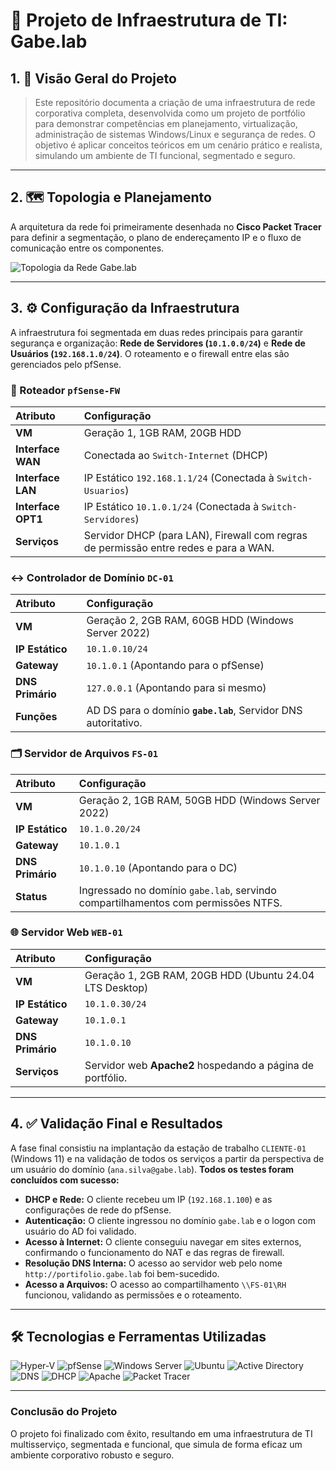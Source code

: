 
# 🚀 Projeto de Infraestrutura de TI: Gabe.lab

## 1. 📝 Visão Geral do Projeto

> Este repositório documenta a criação de uma infraestrutura de rede corporativa completa, desenvolvida como um projeto de portfólio para demonstrar competências em planejamento, virtualização, administração de sistemas Windows/Linux e segurança de redes. O objetivo é aplicar conceitos teóricos em um cenário prático e realista, simulando um ambiente de TI funcional, segmentado e seguro.

---

## 2. 🗺️ Topologia e Planejamento

A arquitetura da rede foi primeiramente desenhada no **Cisco Packet Tracer** para definir a segmentação, o plano de endereçamento IP e o fluxo de comunicação entre os componentes.

![Topologia da Rede Gabe.lab](https://i.imgur.com/LyrX3nV.png)


---

## 3. ⚙️ Configuração da Infraestrutura

A infraestrutura foi segmentada em duas redes principais para garantir segurança e organização: **Rede de Servidores (`10.1.0.0/24`)** e **Rede de Usuários (`192.168.1.0/24`)**. O roteamento e o firewall entre elas são gerenciados pelo pfSense.

### 🐧 Roteador `pfSense-FW`
| Atributo | Configuração |
| :--- | :--- |
| **VM** | Geração 1, 1GB RAM, 20GB HDD |
| **Interface WAN** | Conectada ao `Switch-Internet` (DHCP) |
| **Interface LAN** | IP Estático `192.168.1.1/24` (Conectada à `Switch-Usuarios`) |
| **Interface OPT1**| IP Estático `10.1.0.1/24` (Conectada à `Switch-Servidores`) |
| **Serviços** | Servidor DHCP (para LAN), Firewall com regras de permissão entre redes e para a WAN. |

### ↔️ Controlador de Domínio `DC-01`
| Atributo | Configuração |
| :--- | :--- |
| **VM** | Geração 2, 2GB RAM, 60GB HDD (Windows Server 2022) |
| **IP Estático** | `10.1.0.10/24` |
| **Gateway** | `10.1.0.1` (Apontando para o pfSense) |
| **DNS Primário** | `127.0.0.1` (Apontando para si mesmo) |
| **Funções** | AD DS para o domínio **`gabe.lab`**, Servidor DNS autoritativo. |

### 🗂️ Servidor de Arquivos `FS-01`
| Atributo | Configuração |
| :--- | :--- |
| **VM** | Geração 2, 1GB RAM, 50GB HDD (Windows Server 2022) |
| **IP Estático** | `10.1.0.20/24` |
| **Gateway** | `10.1.0.1` |
| **DNS Primário** | `10.1.0.10` (Apontando para o DC) |
| **Status** | Ingressado no domínio `gabe.lab`, servindo compartilhamentos com permissões NTFS. |

### 🌐 Servidor Web `WEB-01`
| Atributo | Configuração |
| :--- | :--- |
| **VM** | Geração 1, 2GB RAM, 20GB HDD (Ubuntu 24.04 LTS Desktop) |
| **IP Estático** | `10.1.0.30/24` |
| **Gateway** | `10.1.0.1` |
| **DNS Primário** | `10.1.0.10` |
| **Serviços** | Servidor web **Apache2** hospedando a página de portfólio. |

---

## 4. ✅ Validação Final e Resultados

A fase final consistiu na implantação da estação de trabalho `CLIENTE-01` (Windows 11) e na validação de todos os serviços a partir da perspectiva de um usuário do domínio (`ana.silva@gabe.lab`). **Todos os testes foram concluídos com sucesso:**

* **DHCP e Rede:** O cliente recebeu um IP (`192.168.1.100`) e as configurações de rede do pfSense.
* **Autenticação:** O cliente ingressou no domínio `gabe.lab` e o logon com usuário do AD foi validado.
* **Acesso à Internet:** O cliente conseguiu navegar em sites externos, confirmando o funcionamento do NAT e das regras de firewall.
* **Resolução DNS Interna:** O acesso ao servidor web pelo nome `http://portifolio.gabe.lab` foi bem-sucedido.
* **Acesso a Arquivos:** O acesso ao compartilhamento `\\FS-01\RH` funcionou, validando as permissões e o roteamento.

---

## 🛠️ Tecnologias e Ferramentas Utilizadas

<p align="left">
  <img src="https://img.shields.io/badge/Hyper--V-0078D6?style=for-the-badge&logo=hyper&logoColor=white" alt="Hyper-V"/>
  <img src="https://img.shields.io/badge/pfSense-C93F2B?style=for-the-badge&logo=pfsense&logoColor=white" alt="pfSense"/>
  <img src="https://img.shields.io/badge/Windows%20Server-0078D6?style=for-the-badge&logo=windows-server&logoColor=white" alt="Windows Server"/>
  <img src="https://img.shields.io/badge/Ubuntu-E95420?style=for-the-badge&logo=ubuntu&logoColor=white" alt="Ubuntu"/>
  <img src="https://img.shields.io/badge/Active%20Directory-00569E?style=for-the-badge&logo=windows&logoColor=white" alt="Active Directory"/>
  <img src="https://img.shields.io/badge/DNS-F37421?style=for-the-badge&logo=cloudflare&logoColor=white" alt="DNS"/>
  <img src="https://img.shields.io/badge/DHCP-0078D6?style=for-the-badge&logo=microsoft&logoColor=white" alt="DHCP"/>
  <img src="https://img.shields.io/badge/Apache-D22128?style=for-the-badge&logo=apache&logoColor=white" alt="Apache"/>
  <img src="https://img.shields.io/badge/Packet%20Tracer-00569E?style=for-the-badge&logo=cisco&logoColor=white" alt="Packet Tracer"/>
</p>

---

### Conclusão do Projeto

O projeto foi finalizado com êxito, resultando em uma infraestrutura de TI multisserviço, segmentada e funcional, que simula de forma eficaz um ambiente corporativo robusto e seguro.
